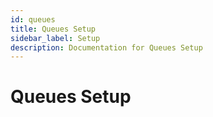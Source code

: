 ```yaml
---
id: queues
title: Queues Setup
sidebar_label: Setup
description: Documentation for Queues Setup
---
```


# Queues Setup
